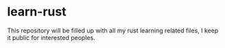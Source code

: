 # learn-rust
This repository will be filled up with all my rust learning related files, I keep it public for interested peoples.
